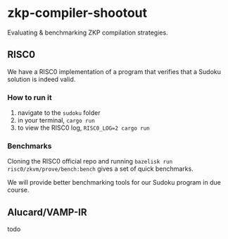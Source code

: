 # zkp-compiler-shootout
Evaluating &amp; benchmarking ZKP compilation strategies.

## RISC0
We have a RISC0 implementation of a program that verifies that a Sudoku solution is indeed valid.

### How to run it
1. navigate to the `sudoku` folder
2. in your terminal, `cargo run`
3. to view the RISC0 log, `RISC0_LOG=2 cargo run`

### Benchmarks
Cloning the RISC0 official repo and running `bazelisk run risc0/zkvm/prove/bench:bench` gives a set of quick benchmarks.

We will provide better benchmarking tools for our Sudoku program in due course.

## Alucard/VAMP-IR
todo
